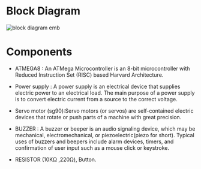 # Block Diagram
![block diagram emb](https://user-images.githubusercontent.com/46950972/157195975-f2513762-21a6-460b-afe6-ef7f16f7f4c1.png)



# Components
- ATMEGA8 : An ATMega Microcontroller is an 8-bit microcontroller with Reduced Instruction Set (RISC) based Harvard Architecture.

- Power supply : A power supply is an electrical device that supplies electric power to an electrical load. The main purpose of a power supply is to convert electric current from a source to the correct voltage.

- Servo motor (sg90):Servo motors (or servos) are self-contained electric devices that rotate or push parts of a machine with great precision.

- BUZZER : A buzzer or beeper is an audio signaling device, which may be mechanical, electromechanical, or piezoelectric(piezo for short). Typical uses of buzzers and beepers include alarm devices, timers, and confirmation of user input such as a mouse click or keystroke.

- RESISTOR (10KΩ ,220Ω), Button.
